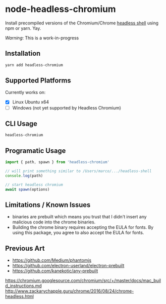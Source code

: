 # node-headless-chromium
Install precompiled versions of the Chromium/Chrome [headless shell](https://cs.chromium.org/chromium/src/headless/app/headless_shell.cc) using npm or yarn. Yay.

*Warning*: This is a work-in-progress


## Installation

```bash
yarn add headless-chromium
```


## Supported Platforms

Currently works on:

- [x] Linux Ubuntu x64
- [ ] Windows (not yet supported by Headless Chromium)

## CLI Usage

```bash
headless-chromium
```

## Programatic Usage

```js
import { path, spawn } from 'headless-chromium'

// will print something similar to /Users/marco/.../headless-shell
console.log(path)

// start headless chromium
await spawn(options)

```


## Limitations / Known Issues
- binaries are prebuilt which means you trust that I didn't insert any malicious code into the chrome binaries.
- Building the chrome binary requires accepting the EULA for fonts. By using this package, you agree to also accept the EULA for fonts.


## Previous Art
- https://github.com/Medium/phantomjs
- https://github.com/electron-userland/electron-prebuilt
- https://github.com/kanekotic/any-prebuilt



https://chromium.googlesource.com/chromium/src/+/master/docs/mac_build_instructions.md
http://www.zackarychapple.guru/chrome/2016/08/24/chrome-headless.html
